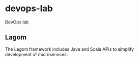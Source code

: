 # devops-lab
DevOps lab

## Lagom
The Lagom framework includes Java and Scala APIs to simplify development of microservices.
